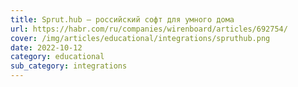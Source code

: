 ```yaml
---
title: Sprut.hub — российский софт для умного дома
url: https://habr.com/ru/companies/wirenboard/articles/692754/
cover: /img/articles/educational/integrations/spruthub.png
date: 2022-10-12
category: educational
sub_category: integrations
---
```

